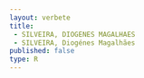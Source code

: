 ```yaml
---
layout: verbete
title:
 - SILVEIRA, DIOGENES MAGALHAES
 - SILVEIRA, Diogénes Magalhães
published: false
type: R
---
```


